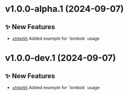 # v1.0.0-alpha.1 (2024-09-07)

## ✨ New Features
- [`a594d95`](https://github.com/lengors/maven-lombok-template/commit/a594d95)  Added example for &#x60;lombok&#x60; usage

# v1.0.0-dev.1 (2024-09-07)

## ✨ New Features
- [`a594d95`](https://github.com/lengors/maven-lombok-template/commit/a594d95)  Added example for &#x60;lombok&#x60; usage

